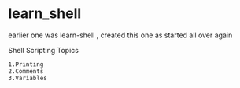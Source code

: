 # learn_shell
earlier one was learn-shell , created this one as started all over again 

Shell Scripting Topics
```text
1.Printing
2.Comments
3.Variables
```